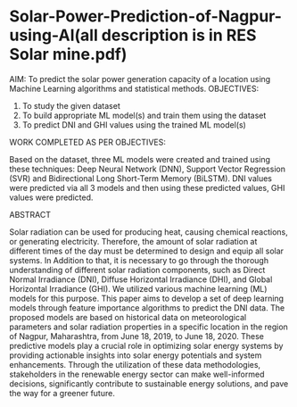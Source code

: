# Solar-Power-Prediction-of-Nagpur-using-AI(all description is in RES Solar mine.pdf)
AIM:  To predict the solar power generation capacity of a location using Machine Learning algorithms and statistical methods.
OBJECTIVES: 
1) To study the given dataset 
2) To build appropriate ML model(s) and train them using the dataset
3) To predict DNI and GHI values using the trained ML model(s)


WORK COMPLETED AS PER OBJECTIVES:

Based on the dataset, three ML models were created and trained using these techniques: Deep Neural Network (DNN), Support Vector Regression (SVR) and Bidirectional Long Short-Term Memory (BiLSTM).
DNI values were predicted via all 3 models and then using these predicted values, GHI values were predicted.

ABSTRACT

Solar radiation can be used for producing heat, causing chemical reactions, or generating electricity. Therefore, the amount of solar radiation at different times of the day must be determined to design and equip all solar systems. In Addition to that, it is necessary to go through the  thorough understanding of different solar radiation components, such as Direct Normal Irradiance (DNI), Diffuse Horizontal Irradiance (DHI), and Global Horizontal Irradiance (GHI).
We utilized various machine learning (ML) models for this purpose. This paper aims to develop a set of deep learning models through feature importance algorithms to predict the DNI data. The proposed models are based on historical data on meteorological parameters and solar radiation properties in a specific location in the region of Nagpur, Maharashtra, from June 18, 2019, to June 18, 2020. These predictive models play a crucial role in optimizing solar energy systems by providing actionable insights into solar energy potentials and system enhancements. Through the utilization of these data methodologies, stakeholders in the renewable energy sector can make well-informed decisions, significantly contribute to sustainable energy solutions, and pave the way for a greener future.

